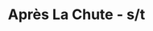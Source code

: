 ---
layout: album
title: Après La Chute - s/t
description: s/t
modified: 2015-01-05
tags: [crust, screamo, darkhardcore, france]
comments: false
share: false
link: http://aprslachute.bandcamp.com/releases
albumid: 3372948596
facebook: https://www.facebook.com/pages/Apr%C3%A8s-La-Chute/1443459955891146
bandcamp: http://aprslachute.bandcamp.com/releases
myspace:
image:
  feature: content/apres_la_chute/logo.jpg
---